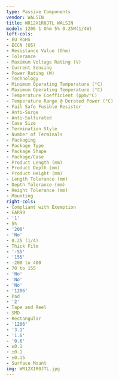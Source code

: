```yaml
---
type: Passive Components
vendor: WALSIN
title: WR12X1R0JTL WALSIN
model: 1206 1 Ohm 5% 0.25W(1/4W)
left-cols:
- EU RoHS
- ECCN (US)
- Resistance Value (Ohm)
- Tolerance
- Maximum Voltage Rating (V)
- Current Sensing
- Power Rating (W)
- Technology
- Minimum Operating Temperature (°C)
- Maximum Operating Temperature (°C)
- Temperature Coefficient (ppm/°C)
- Temperature Range @ Derated Power (°C)
- Fail Safe Fusible Resistor
- Anti-Surge
- Anti-Sulfurated
- Case Size
- Termination Style
- Number of Terminals
- Packaging
- Package Type
- Package Shape
- Package/Case
- Product Length (mm)
- Product Depth (mm)
- Product Height (mm)
- Length Tolerance (mm)
- Depth Tolerance (mm)
- Height Tolerance (mm)
- Mounting
right-cols:
- Compliant with Exemption
- EAR99
- '1'
- 5%
- '200'
- 'No'
- 0.25 (1/4)
- Thick Film
- '-55'
- '155'
- -200 to 400
- 70 to 155
- 'No'
- 'No'
- 'No'
- '1206'
- Pad
- '2'
- Tape and Reel
- SMD
- Rectangular
- '1206'
- '3.1'
- '1.6'
- '0.6'
- ±0.1
- ±0.1
- ±0.15
- Surface Mount
img: WR12X1R0JTL.jpg
---
```

